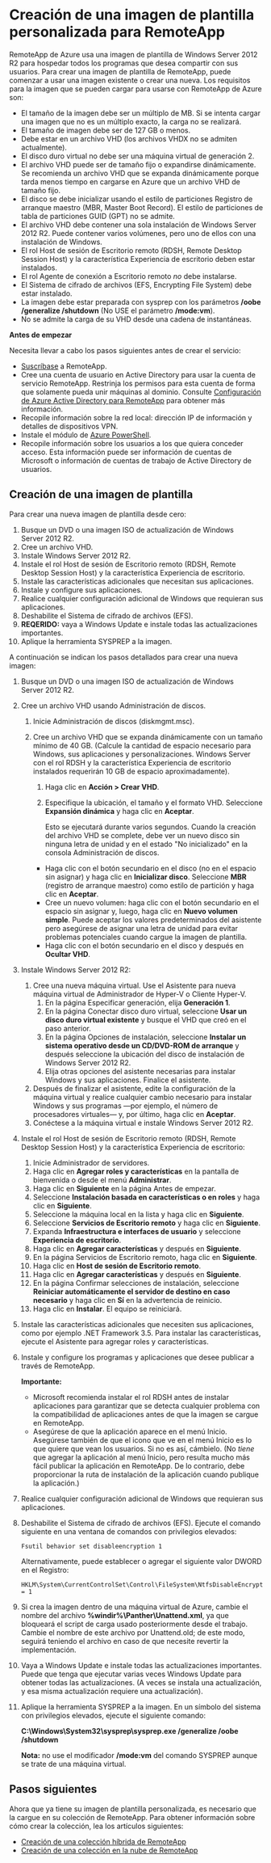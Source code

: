 <properties 
	pageTitle="Creación de una imagen de plantilla personalizada para RemoteApp" 
	description="Obtenga información acerca de cómo crear una imagen de plantilla personalizada para RemoteApp. Puede usar esta plantilla con una implementación híbrida o en la nube." 
	services="remoteapp" 
	documentationCenter="" 
	authors="lizap" 
	manager="mbaldwin" 
	editor=""/>

<tags 
	ms.service="remoteapp" 
	ms.workload="compute" 
	ms.tgt_pltfrm="na" 
	ms.devlang="na" 
	ms.topic="article" 
	ms.date="2/27/2015" 
	ms.author="elizapo"/>

# Creación de una imagen de plantilla personalizada para RemoteApp
RemoteApp de Azure usa una imagen de plantilla de Windows Server 2012 R2 para hospedar todos los programas que desea compartir con sus usuarios. Para crear una imagen de plantilla de RemoteApp, puede comenzar a usar una imagen existente o crear una nueva. Los requisitos para la imagen que se pueden cargar para usarse con RemoteApp de Azure son:


- El tamaño de la imagen debe ser un múltiplo de MB. Si se intenta cargar una imagen que no es un múltiplo exacto, la carga no se realizará.
- El tamaño de imagen debe ser de 127 GB o menos. 
- Debe estar en un archivo VHD (los archivos VHDX no se admiten actualmente).
- El disco duro virtual no debe ser una máquina virtual de generación 2.
- El archivo VHD puede ser de tamaño fijo o expandirse dinámicamente. Se recomienda un archivo VHD que se expanda dinámicamente porque tarda menos tiempo en cargarse en Azure que un archivo VHD de tamaño fijo.
- El disco se debe inicializar usando el estilo de particiones Registro de arranque maestro (MBR, Master Boot Record). El estilo de particiones de tabla de particiones GUID (GPT) no se admite. 
- El archivo VHD debe contener una sola instalación de Windows Server 2012 R2. Puede contener varios volúmenes, pero uno de ellos con una instalación de Windows. 
- El rol Host de sesión de Escritorio remoto (RDSH, Remote Desktop Session Host) y la característica Experiencia de escritorio deben estar instalados.
- El rol Agente de conexión a Escritorio remoto *no* debe instalarse.
- El Sistema de cifrado de archivos (EFS, Encrypting File System) debe estar instalado.
- La imagen debe estar preparada con sysprep con los parámetros **/oobe /generalize /shutdown** (No USE el parámetro **/mode:vm**).
- No se admite la carga de su VHD desde una cadena de instantáneas.


**Antes de empezar**

Necesita llevar a cabo los pasos siguientes antes de crear el servicio:

- [Suscríbase](http://azure.microsoft.com/services/remoteapp/) a RemoteApp. 
- Cree una cuenta de usuario en Active Directory para usar la cuenta de servicio RemoteApp. Restrinja los permisos para esta cuenta de forma que solamente pueda unir máquinas al dominio. Consulte [Configuración de Azure Active Directory para RemoteApp](remoteapp-ad.md) para obtener más información.
- Recopile información sobre la red local: dirección IP de información y detalles de dispositivos VPN.
- Instale el módulo de [Azure PowerShell](install-configure-powershell.md).
- Recopile información sobre los usuarios a los que quiera conceder acceso. Esta información puede ser información de cuentas de Microsoft o información de cuentas de trabajo de Active Directory de usuarios.



## Creación de una imagen de plantilla ##

Para crear una nueva imagen de plantilla desde cero:

1.	Busque un DVD o una imagen ISO de actualización de Windows Server 2012 R2.
2.	Cree un archivo VHD.
4.	Instale Windows Server 2012 R2.
5.	Instale el rol Host de sesión de Escritorio remoto (RDSH, Remote Desktop Session Host) y la característica Experiencia de escritorio.
6.	Instale las características adicionales que necesitan sus aplicaciones.
7.	Instale y configure sus aplicaciones.
8.	Realice cualquier configuración adicional de Windows que requieran sus aplicaciones.
9.	Deshabilite el Sistema de cifrado de archivos (EFS).
10.	**REQERIDO:** vaya a Windows Update e instale todas las actualizaciones importantes.
9.	Aplique la herramienta SYSPREP a la imagen.

A continuación se indican los pasos detallados para crear una nueva imagen:

1.	Busque un DVD o una imagen ISO de actualización de Windows Server 2012 R2. 
2.	Cree un archivo VHD usando Administración de discos. 
	1.	Inicie Administración de discos (diskmgmt.msc). 
	2.	Cree un archivo VHD que se expanda dinámicamente con un tamaño mínimo de 40 GB. (Calcule la cantidad de espacio necesario para Windows, sus aplicaciones y personalizaciones. Windows Server con el rol RDSH y la característica Experiencia de escritorio instalados requerirán 10 GB de espacio aproximadamente).
		1.	Haga clic en **Acción > Crear VHD**.
		2.	Especifique la ubicación, el tamaño y el formato VHD. Seleccione **Expansión dinámica** y haga clic en **Aceptar**.

			Esto se ejecutará durante varios segundos. Cuando la creación del archivo VHD se complete, debe ver un nuevo disco sin ninguna letra de unidad y en el estado "No inicializado" en la consola Administración de discos.

		- Haga clic con el botón secundario en el disco (no en el espacio sin asignar) y haga clic en **Inicializar disco**. Seleccione **MBR** (registro de arranque maestro) como estilo de partición y haga clic en **Aceptar**.
		- Cree un nuevo volumen: haga clic con el botón secundario en el espacio sin asignar y, luego, haga clic en **Nuevo volumen simple**. Puede aceptar los valores predeterminados del asistente pero asegúrese de asignar una letra de unidad para evitar problemas potenciales cuando cargue la imagen de plantilla.
		- Haga clic con el botón secundario en el disco y después en **Ocultar VHD**.

			



1. Instale Windows Server 2012 R2:
	1. Cree una nueva máquina virtual. Use el Asistente para nueva máquina virtual de Administrador de Hyper-V o Cliente Hyper-V. 
		1. En la página Especificar generación, elija **Generación 1**.
		2. En la página Conectar disco duro virtual, seleccione **Usar un disco duro virtual existente** y busque el VHD que creó en el paso anterior.
		2. En la página Opciones de instalación, seleccione **Instalar un sistema operativo desde un CD/DVD-ROM de arranque** y después seleccione la ubicación del disco de instalación de Windows Server 2012 R2.
		3. Elija otras opciones del asistente necesarias para instalar Windows y sus aplicaciones. Finalice el asistente.
	2.  Después de finalizar el asistente, edite la configuración de la máquina virtual y realice cualquier cambio necesario para instalar Windows y sus programas —por ejemplo, el número de procesadores virtuales— y, por último, haga clic en **Aceptar**.
	4.  Conéctese a la máquina virtual e instale Windows Server 2012 R2.
1. Instale el rol Host de sesión de Escritorio remoto (RDSH, Remote Desktop Session Host) y la característica Experiencia de escritorio:
	1. Inicie Administrador de servidores.
	2. Haga clic en **Agregar roles y características** en la pantalla de bienvenida o desde el menú **Administrar**.
	3. Haga clic en **Siguiente** en la página Antes de empezar.
	4. Seleccione **Instalación basada en características o en roles** y haga clic en **Siguiente**.
	5. Seleccione la máquina local en la lista y haga clic en **Siguiente**.
	6. Seleccione **Servicios de Escritorio remoto** y haga clic en **Siguiente**.
	7. Expanda **Infraestructura e interfaces de usuario** y seleccione **Experiencia de escritorio**.
	8. Haga clic en **Agregar características** y después en **Siguiente**.
	9. En la página Servicios de Escritorio remoto, haga clic en **Siguiente**.
	10. Haga clic en **Host de sesión de Escritorio remoto**.
	11. Haga clic en **Agregar características** y después en **Siguiente**.
	12. En la página Confirmar selecciones de instalación, seleccione **Reiniciar automáticamente el servidor de destino en caso necesario** y haga clic en **Sí** en la advertencia de reinicio.
	13. Haga clic en **Instalar**. El equipo se reiniciará.
1.	Instale las características adicionales que necesiten sus aplicaciones, como por ejemplo .NET Framework 3.5. Para instalar las características, ejecute el Asistente para agregar roles y características.
7.	Instale y configure los programas y aplicaciones que desee publicar a través de RemoteApp.

 	**Importante:**


	- Microsoft recomienda instalar el rol RDSH antes de instalar aplicaciones para garantizar que se detecta cualquier problema con la compatibilidad de aplicaciones antes de que la imagen se cargue en RemoteApp.
	- Asegúrese de que la aplicación aparece en el menú Inicio. Asegúrese también de que el icono que ve en el menú Inicio es lo que quiere que vean los usuarios. Si no es así, cámbielo. (No *tiene* que agregar la aplicación al menú Inicio, pero resulta mucho más fácil publicar la aplicación en RemoteApp. De lo contrario, debe proporcionar la ruta de instalación de la aplicación cuando publique la aplicación.)

8.	Realice cualquier configuración adicional de Windows que requieran sus aplicaciones.
9.	Deshabilite el Sistema de cifrado de archivos (EFS). Ejecute el comando siguiente en una ventana de comandos con privilegios elevados:

		Fsutil behavior set disableencryption 1

	Alternativamente, puede establecer o agregar el siguiente valor DWORD en el Registro:

		HKLM\System\CurrentControlSet\Control\FileSystem\NtfsDisableEncryption = 1
9.	Si crea la imagen dentro de una máquina virtual de Azure, cambie el nombre del archivo **\%windir%\\Panther\\Unattend.xml**, ya que bloqueará el script de carga usado posteriormente desde el trabajo. Cambie el nombre de este archivo por Unattend.old; de este modo, seguirá teniendo el archivo en caso de que necesite revertir la implementación.
10.	Vaya a Windows Update e instale todas las actualizaciones importantes. Puede que tenga que ejecutar varias veces Windows Update para obtener todas las actualizaciones. (A veces se instala una actualización, y esa misma actualización requiere una actualización).
10.	Aplique la herramienta SYSPREP a la imagen. En un símbolo del sistema con privilegios elevados, ejecute el siguiente comando: 

	**C:\\Windows\\System32\\sysprep\\sysprep.exe /generalize /oobe /shutdown**
	
	**Nota:** no use el modificador **/mode:vm** del comando SYSPREP aunque se trate de una máquina virtual.


## Pasos siguientes ##
Ahora que ya tiene su imagen de plantilla personalizada, es necesario que la cargue en su colección de RemoteApp. Para obtener información sobre cómo crear la colección, lea los artículos siguientes:


- [Creación de una colección híbrida de RemoteApp](remoteapp-create-hybrid-deployment.md) 
- [Creación de una colección en la nube de RemoteApp](remoteapp-create-cloud-deployment.md)


<!--HONumber=54-->
